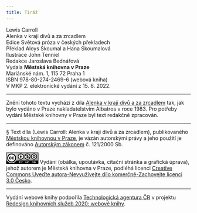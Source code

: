 ```yaml
---
title: Tiráž
---
```


Lewis Carroll  
Alenka v kraji divů a za zrcadlem  
Edice Světová próza v českých překladech  
Překlad Aloys Skoumal a Hana Skoumalová  
Ilustrace John Tenniel  
Redakce Jaroslava Bednářová  
Vydala **Městská knihovna v Praze**  
Mariánské nám. 1, 115 72 Praha 1  
ISBN 978-80-274-2469-6 (webová kniha)  
V MKP 2. elektronické vydání z 15. 6. 2022.

***

Znění tohoto textu vychází z díla [Alenka v kraji divů a za zrcadlem](https://search.mlp.cz/cz/titul/alenka-v-kraji-divu-a-za-zrcadlem/6143/) tak, jak bylo vydáno v Praze nakladatelstvím Albatros v roce 1983. Pro potřeby vydání Městské knihovny v Praze byl text redakčně zpracován.

***

§
Text díla (Lewis Carroll: Alenka v kraji divů a za zrcadlem), publikovaného [Městskou knihovnou v Praze](https://www.mlp.cz/cz/), je vázán autorskými právy a jeho použití je definováno [Autorským zákonem](https://www.mkcr.cz/predpisy-zakonu-709.html) č. 121/2000 Sb.

[![](./resources/image001.jpg)](http://creativecommons.org/licenses/by-nc-sa/3.0/cz/)
Vydání (obálka, upoutávka, citační stránka a grafická úprava), jehož autorem je Městská knihovna v Praze, podléhá licenci [Creative Commons Uveďte autora-Nevyužívejte dílo komerčně-Zachovejte licenci 3.0 Česko](https://creativecommons.org/licenses/by-nc-sa/3.0/cz/).

***

Vydání webové knihy podpořila [Technologická agentura ČR](https://www.tacr.cz/) v projektu [Redesign knihovních služeb 2020: webové knihy](https://starfos.tacr.cz/cs/project/TL04000391).